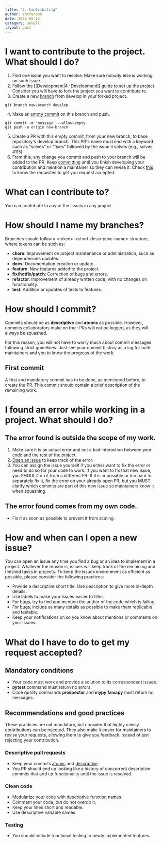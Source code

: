 ```yaml
---
title: "5. Contributing"
author: antferdom
date: 2022-06-12
category: Jekyll
layout: post
---
```


# I want to contribute to the project. What should I do?

1. Find one issue you want to resolve. Make sure nobody else is working on such issue.
2. Follow the [[Development|4.-Development]] guide to set up the project. Consider you will have to fork the project you want to contribute to.
3. Create a new [branch](#how-should-i-name-my-branches) from develop in your forked project.
```
git branch new-branch develop
```
4. Make an [empty commit](#first-commit) on this branch and push.
```
git commit -m 'message' --allow-empty
git push -u origin new-branch
```

5. Create a PR with this empty commit, from your new branch, to base repository's develop branch. This PR's name must end with a keyword such as "solves" or "fixes" followed by the issue it solves (e.g., solves #115)
6. From this, any change you commit and push to your branch will be added to the PR. Keep [committing](#how-should-i-commit) until you finish developing your contribution and mention a maintainer so they can revise it. Check [this](#what-do-i-have-to-do-to-get-my-request-accepted) to know the requisites to get you request accepted.

# What can I contribute to?

You can contribute to any of the issues in any project.

# How should I name my branches?

Branches should follow a &lt;token&gt;-&lt;short-descriptive-name&gt; structure, where tokens can be such as:

- **chore**: Improvement on project maintenance or administration, such as dependencies updates.
- **docs**: Documentation creation or update.
- **feature**: New features added to the project.
- **fix/hotfix/patch**: Correction of bugs and errors.
- **refactor**: Improvement of already written code, with no changes on functionality.
- **test**: Addition or updates of tests to features.

# How should I commit?

Commits should be as **descriptive** and **atomic** as possible. However, commits collaborators make on their PRs will not be logged, as they will always be squashed.

For this reason, you will not have to worry much about commit messages following strict guidelines. Just see your commit history as a log for both maintainers and you to know the progress of the work.

## First commit

A first and mandatory commit has to be done, as mentioned before, to create the PR. This commit should contain a brief description of the remaining work.


# I found an error while working in a project. What should I do?

## The error found is outside the scope of my work.

1. Make sure it is an actual error and not a bad interaction between your code and the rest of the project.
2. [Open an issue](#how-and-when-can-i-open-a-new-issue) to keep track of the error.
3. You can assign the issue yourself if you either want to fix the error or need to do so for your code to work. If you want to fix that new issue, you SHOULD do it from a different PR. If it is impossible or too hard to separately fix it, fix the error on your already open PR, but you MUST clarify which commits are part of this new issue so maintainers know it when squashing.

## The error found comes from my own code.

* Fix it as soon as possible to prevent it from scaling.

# How and when can I open a new issue?

You can open an issue any time you find a bug or an idea to implement in a project. Whatever the reason is, issues will keep track of the remaining and finished tasks in projects. To keep the issues environment as efficient as possible, please consider the following practices:

* Provide a descriptive short title. Use description to give more in-depth details.
* Use labels to make your issues easier to filter.
* For bugs, try to find and mention the author of the code which is failing.
* For bugs, include as many details as possible to make them replicable and testable.
* Keep your notifications on so you know about mentions or comments on your issues.

# What do I have to do to get my request accepted?

## Mandatory conditions

* Your code must work and provide a solution to its correspondent issues.
* **pytest** command must return no errors.
* Code quality commands **prospector** and **mypy famapy** must return no messages.

## Recommendations and good practices

These practices are not mandatory, but consider that highly messy contributions can be rejected. They also make it easier for maintainers to revise your requests, allowing them to give you feedback instead of just rejecting your contribution.

### Descriptive pull requests

* Keep your commits [atomic](#atomic-commits) and [descriptive](#descriptive-commit-messages).
* You PR should end up looking like a history of concurrent descriptive commits that add up functionality until the issue is resolved.

### Clean code

* Modularize your code with descriptive function names.
* Comment your code, but do not overdo it.
* Keep your lines short and readable.
* Use descriptive variable names.

### Testing

* You should include functional testing to newly implemented features.